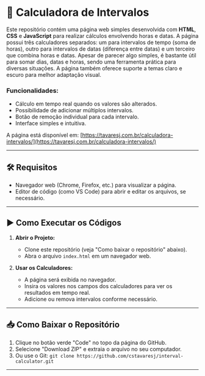 # 📘 Calculadora de Intervalos

Este repositório contém uma página web simples desenvolvida com **HTML**, **CSS** e **JavaScript** para realizar cálculos envolvendo horas e datas. A página possui três calculadores separados: um para intervalos de tempo (soma de horas), outro para intervalos de datas (diferença entre datas) e um terceiro que combina horas e datas. Apesar de parecer algo simples, é bastante útil para somar dias, datas e horas, sendo uma ferramenta prática para diversas situações. A página também oferece suporte a temas claro e escuro para melhor adaptação visual.

### Funcionalidades:
- Cálculo em tempo real quando os valores são alterados.
- Possibilidade de adicionar múltiplos intervalos.
- Botão de remoção individual para cada intervalo.
- Interface simples e intuitiva.

A página está disponível em: [https://tavaresj.com.br/calculadora-intervalos/](https://tavaresj.com.br/calculadora-intervalos/)

---

## 🛠️ Requisitos

- Navegador web (Chrome, Firefox, etc.) para visualizar a página.
- Editor de código (como VS Code) para abrir e editar os arquivos, se necessário.

---

## ▶️ Como Executar os Códigos

1. **Abrir o Projeto:**
   - Clone este repositório (veja "Como baixar o repositório" abaixo).
   - Abra o arquivo `index.html` em um navegador web.

2. **Usar os Calculadores:**
   - A página será exibida no navegador.
   - Insira os valores nos campos dos calculadores para ver os resultados em tempo real.
   - Adicione ou remova intervalos conforme necessário.

---

## 📥 Como Baixar o Repositório

1. Clique no botão verde "Code" no topo da página do GitHub.
2. Selecione "Download ZIP" e extraia o arquivo no seu computador.
3. Ou use o Git: `git clone https://github.com/cstavaresj/interval-calculator.git`

---
